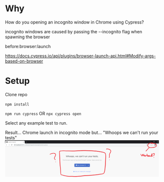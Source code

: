 # Why
How do you opening an incognito window in Chrome using Cypress?

incognito windows are caused by passing the --incognito flag when spawning the browser

before:browser:launch

https://docs.cypress.io/api/plugins/browser-launch-api.html#Modify-args-based-on-browser

# Setup

Clone repo

`npm install`

`npm run cypress` OR `npx cypress open`

Select any example test to run.

Result... Chrome launch in incognito mode but... "Whoops we can't run your tests"
![Incognito](incognito.png?raw=true "Incognito")
